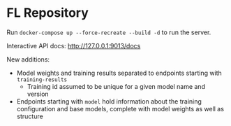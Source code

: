 # FL Repository

Run `docker-compose up --force-recreate --build -d` to run the server.

Interactive API docs: http://127.0.0.1:9013/docs

New additions:
- Model weights and training results separated to endpoints starting with `training-results` 
  - Training id assumed to be unique for a given model name and version
- Endpoints starting with `model` hold information about the training configuration and base models, 
complete with model weights as well as structure

